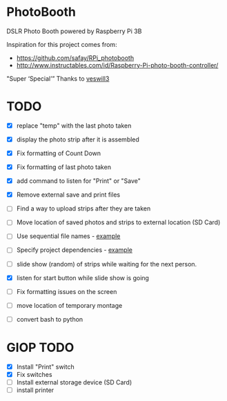# PhotoBooth
DSLR Photo Booth powered by Raspberry Pi 3B

Inspiration for this project comes from:
- https://github.com/safay/RPi_photobooth
- http://www.instructables.com/id/Raspberry-Pi-photo-booth-controller/

"Super ‘Special’” Thanks to [veswill3](https://github.com/veswill3)


# TODO
- [x] replace "temp" with the last photo taken
- [X] display the photo strip after it is assembled
- [X] Fix formatting of Count Down
- [X] Fix formatting of last photo taken
- [X] add command to listen for "Print" or "Save"
- [X] Remove external save and print files
- [ ] Find a way to upload strips after they are taken
- [ ] Move location of saved photos and strips to external location (SD Card)
- [ ] Use sequential file names - [example](http://stackoverflow.com/questions/2400827/python-how-do-i-create-sequential-file-names)
- [ ] Specify project dependencies - [example](http://stackoverflow.com/questions/25559157/how-to-handle-python-dependencies-throughout-the-project)
- [ ] slide show (random) of strips while waiting for the next person.
- [X] listen for start button while slide show is going
- [ ] Fix formatting issues on the screen

- [ ] move location of temporary montage
- [ ] convert bash to python

# GIOP TODO
- [X] Install "Print" switch
- [X] Fix switches
- [ ] Install external storage device (SD Card)
- [ ] install printer
